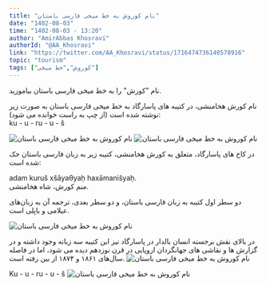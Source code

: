 ```yaml
---
title: "نام کوروش به خط میخی فارسی باستان"
date: "1402-08-03"
time: "1402-08-03 - 13:20"
author: "AmirAbbas Khosravi"
authorId: "@AA_Khosravi"
link: "https://twitter.com/AA_Khosravi/status/1716474736140578916"
topic: "tourism"
tags: ["کوروش","خط میخی"]
---
```


نام "کورش" را به خط میخی فارسی باستان بیاموزید.

نام کورش هخامنشی، در کتیبه های پاسارگاد به خط میخی فارسی باستان به صورت زیر نوشته شده است (از چپ به راست خوانده می شود):   
ku - u - ru - u - š

![نام کوروش به خط میخی فارسی باستان](/posts/tourism/name-kourosh-bekhate-mikhi-farsi-bastan1.jfif)
![نام کوروش به خط میخی فارسی باستان](/posts/tourism/name-kourosh-bekhate-mikhi-farsi-bastan2.jfif)


در کاخ های پاسارگاد، متعلق به کورش هخامنشی، کتیبه زیر به زبان فارسی باستان حک شده است:

adam kuruš xšāyaθyaḥ haxāmanišyaḥ.   
منم کورش، شاه هخامنشی.

دو سطر اول کتیبه به زبان فارسی باستان، و دو سطر بعدی،  ترجمه آن به زبان‌های عیلامی و بابِلی است.

![نام کوروش به خط میخی فارسی باستان](/posts/tourism/name-kourosh-bekhate-mikhi-farsi-bastan3.jfif)


در بالای نقش برجسته انسان بالدار در پاسارگاد نیز این کتیبه سه زبانه وجود داشته و در گزارش ها و نقاشی های جهانگردان اروپایی در قرن نوزدهم دیده می شود، اما در فاصله سال‌های ۱۸۶۱ و ۱۸۷۴ از بین رفته است.
![نام کوروش به خط میخی فارسی باستان](/posts/tourism/name-kourosh-bekhate-mikhi-farsi-bastan4.jfif)

Ku - u - ru - u - š
![نام کوروش به خط میخی فارسی باستان](/posts/tourism/name-kourosh-bekhate-mikhi-farsi-bastan5.jfif)